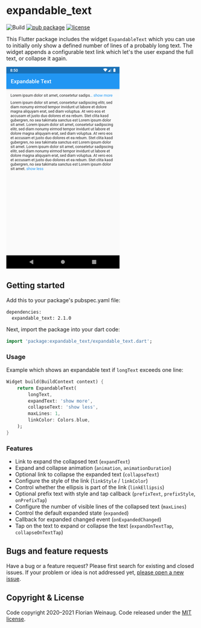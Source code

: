 # expandable_text

![Build](https://github.com/fweinaug/expandable_text/workflows/Build/badge.svg)
[![pub package](https://img.shields.io/pub/v/expandable_text.svg)](https://pub.dev/packages/expandable_text)
[![license](https://img.shields.io/badge/license-MIT-green)](https://github.com/fweinaug/expandable_text/blob/master/LICENSE)

This Flutter package includes the widget `ExpandableText` which you can use to initially only show a
defined number of lines of a probably long text. The widget appends a configurable text link which
let's the user expand the full text, or collapse it again.

![Example with maxLines=1](example/example.png)

## Getting started

Add this to your package's pubspec.yaml file:

```
dependencies:
  expandable_text: 2.1.0
```

Next, import the package into your dart code:

```dart
import 'package:expandable_text/expandable_text.dart';
```

### Usage

Example which shows an expandable text if `longText` exceeds one line:

```dart
Widget build(BuildContext context) {
    return ExpandableText(
        longText,
        expandText: 'show more',
        collapseText: 'show less',
        maxLines: 1,
        linkColor: Colors.blue,
    );
}
```

### Features

- Link to expand the collapsed text (`expandText`)
- Expand and collapse animation (`animation`, `animationDuration`)
- Optional link to collapse the expanded text (`collapseText`)
- Configure the style of the link (`linkStyle` / `linkColor`)
- Control whether the ellipsis is part of the link (`linkEllipsis`)
- Optional prefix text with style and tap callback (`prefixText`, `prefixStyle`, `onPrefixTap`)
- Configure the number of visible lines of the collapsed text (`maxLines`)
- Control the default expanded state (`expanded`)
- Callback for expanded changed event (`onExpandedChanged`)
- Tap on the text to expand or collapse the text (`expandOnTextTap`, `collapseOnTextTap`)

## Bugs and feature requests

Have a bug or a feature request? Please first search for existing and closed issues.
If your problem or idea is not addressed yet, [please open a new issue](https://github.com/fweinaug/expandable_text/issues/new).

## Copyright & License

Code copyright 2020–2021 Florian Weinaug.
Code released under the [MIT license](https://github.com/fweinaug/expandable_text/blob/master/LICENSE).
